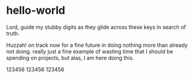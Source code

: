 # hello-world
Lord, guide my stubby digits as they glide across these keys in search of truth.

Huzzah! on track now for a fine future in doing nothing more than already not doing. 
really just a fine example of wasting time that I should be spending on projects, but alas, I am here doing this.

123456
123456
123456
